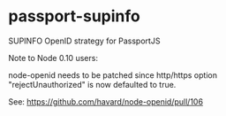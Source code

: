 passport-supinfo
================

SUPINFO OpenID strategy for PassportJS

Note to Node 0.10 users:

node-openid needs to be patched since http/https option "rejectUnauthorized" is now defaulted to true.

See: https://github.com/havard/node-openid/pull/106
